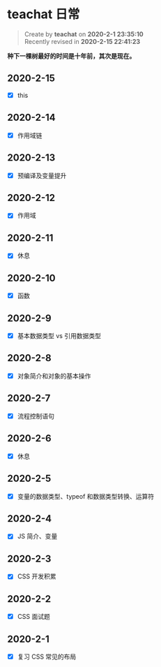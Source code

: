 # teachat 日常

> Create by **teachat** on **2020-2-1 23:35:10**  
> Recently revised in **2020-2-15 22:41:23**

**种下一棵树最好的时间是十年前，其次是现在。**

## 2020-2-15

- [x] this

## 2020-2-14

- [x] 作用域链

## 2020-2-13

- [x] 预编译及变量提升

## 2020-2-12

- [x] 作用域

## 2020-2-11

- [x] 休息

## 2020-2-10

- [x] 函数

## 2020-2-9

- [x] 基本数据类型 vs 引用数据类型

## 2020-2-8

- [x] 对象简介和对象的基本操作

## 2020-2-7

- [x] 流程控制语句

## 2020-2-6

- [x] 休息

## 2020-2-5

- [x] 变量的数据类型、typeof 和数据类型转换、运算符

## 2020-2-4

- [x] JS 简介、变量

## 2020-2-3

- [x] CSS 开发积累

## 2020-2-2

- [x] CSS 面试题

## 2020-2-1

- [x] 复习 CSS 常见的布局
